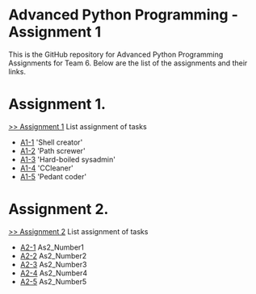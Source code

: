 # Advanced Python Programming - Assignment 1

This is the GitHub repository for Advanced Python Programming Assignments for Team 6. Below are the list of the assignments and their links.
# Assignment 1.
[>> Assignment 1](https://github.com/Gbolly007/AdvancedPython/tree/master/Assignment1) 
List assignment of tasks
* [A1-1] 'Shell creator'
* [A1-2] 'Path screwer'
* [A1-3] 'Hard-boiled sysadmin'
* [A1-4] 'CCleaner'
* [A1-5] 'Pedant coder'

# Assignment 2.
[>> Assignment 2](https://github.com/Gbolly007/AdvancedPython/tree/master/Assignment2) 
List assignment of tasks
* [A2-1] As2_Number1
* [A2-2] As2_Number2
* [A2-3] As2_Number3
* [A2-4] As2_Number4
* [A2-5] As2_Number5


[A1-1]: <https://github.com/Gbolly007/AdvancedPython/blob/master/Assignment1/Number1.py>
[A1-2]: <https://github.com/Gbolly007/AdvancedPython/blob/master/Assignment1/Number2.py>
[A1-3]: <https://github.com/Gbolly007/AdvancedPython/blob/master/Assignment1/Number3.py>
[A1-4]: <https://github.com/Gbolly007/AdvancedPython/blob/master/Assignment1/Number4.py>
[A1-5]: <https://github.com/Gbolly007/AdvancedPython/blob/master/Assignment1/Number5.py>

[A2-1]: <https://github.com/Gbolly007/AdvancedPython/blob/master/Assignment2/As2_Number1.py>
[A2-2]: <https://github.com/Gbolly007/AdvancedPython/blob/master/Assignment2/As2_Number2.py>
[A2-3]: <https://github.com/Gbolly007/AdvancedPython/blob/master/Assignment2/As2_Number3.py>
[A2-4]: <https://github.com/Gbolly007/AdvancedPython/blob/master/Assignment2/As2_Number4.py>
[A2-5]: <https://github.com/Gbolly007/AdvancedPython/blob/master/Assignment2/As2_Number5.py>
